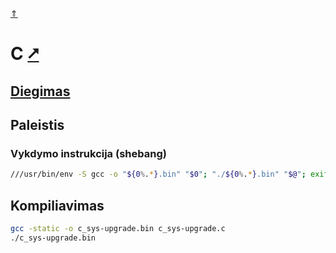 [&uArr;](./readme.md)

# C [&#x2B67;](https://www.gnu.org/software/gnu-c-manual/gnu-c-manual.html)

## [Diegimas](../install/c_readme.md)

## Paleistis

### Vykdymo instrukcija (shebang)

```bash
///usr/bin/env -S gcc -o "${0%.*}.bin" "$0"; "./${0%.*}.bin" "$@"; exit $?
```

## Kompiliavimas

```bash
gcc -static -o c_sys-upgrade.bin c_sys-upgrade.c
./c_sys-upgrade.bin
```
